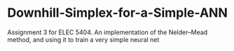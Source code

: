 # Downhill-Simplex-for-a-Simple-ANN
Assignment 3 for ELEC 5404. An implementation of the Nelder–Mead method, and using it to train a very simple neural net
